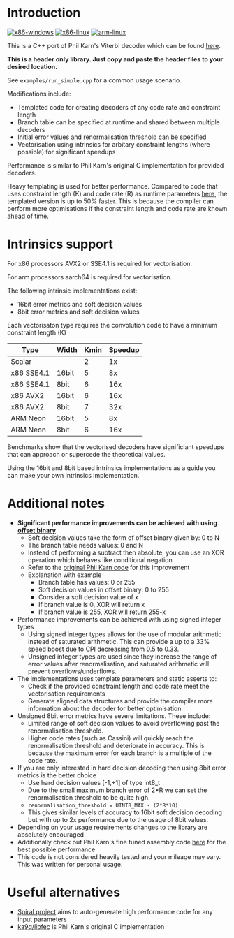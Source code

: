# Introduction
[![x86-windows](https://github.com/FiendChain/ViterbiDecoderCpp/actions/workflows/x86-windows.yml/badge.svg)](https://github.com/FiendChain/ViterbiDecoderCpp/actions/workflows/x86-windows.yml)
[![x86-linux](https://github.com/FiendChain/ViterbiDecoderCpp/actions/workflows/x86-linux.yml/badge.svg)](https://github.com/FiendChain/ViterbiDecoderCpp/actions/workflows/x86-linux.yml)
[![arm-linux](https://github.com/FiendChain/ViterbiDecoderCpp/actions/workflows/arm-linux.yml/badge.svg)](https://github.com/FiendChain/ViterbiDecoderCpp/actions/workflows/arm-linux.yml)

This is a C++ port of Phil Karn's Viterbi decoder which can be found [here](https://github.com/ka9q/libfec).

**This is a header only library. Just copy and paste the header files to your desired location.**

See <code>examples/run_simple.cpp</code> for a common usage scenario.

Modifications include:
- Templated code for creating decoders of any code rate and constraint length
- Branch table can be specified at runtime and shared between multiple decoders
- Initial error values and renormalisation threshold can be specified
- Vectorisation using intrinsics for arbitary constraint lengths (where possible) for significant speedups

Performance is similar to Phil Karn's original C implementation for provided decoders.

Heavy templating is used for better performance. Compared to code that uses constraint length (K) and code rate (R) as runtime parameters [here](https://github.com/FiendChain/ViterbiDecoderCpp/tree/44cdd3c0a38a748a7084edeff859cf4d54ac911a), the templated version is up to 50% faster. This is because the compiler can perform more optimisations if the constraint length and code rate are known ahead of time.

# Intrinsics support
For x86 processors AVX2 or SSE4.1 is required for vectorisation.

For arm processors aarch64 is required for vectorisation.

The following intrinsic implementations exist: 
- 16bit error metrics and soft decision values
- 8bit error metrics and soft decision values

Each vectorisaton type requires the convolution code to have a minimum constraint length (K)

| Type | Width | Kmin | Speedup |
| --- | --- | --- | --- |
| Scalar     |       | 2 | 1x  |
| x86 SSE4.1 | 16bit | 5 | 8x  |
| x86 SSE4.1 | 8bit  | 6 | 16x |
| x86 AVX2   | 16bit | 6 | 16x |
| x86 AVX2   | 8bit  | 7 | 32x |
| ARM Neon   | 16bit | 5 | 8x  |
| ARM Neon   | 8bit  | 6 | 16x |

Benchmarks show that the vectorised decoders have significiant speedups that can approach or supercede the theoretical values.

Using the 16bit and 8bit based intrinsics implementations as a guide you can make your own intrinsics implementation.

# Additional notes
- **Significant performance improvements can be achieved with using [offset binary](https://en.wikipedia.org/wiki/Offset_binary)**
    - Soft decision values take the form of offset binary given by: 0 to N
    - The branch table needs values: 0 and N
    - Instead of performing a subtract then absolute, you can use an XOR operation which behaves like conditional negation
    - Refer to the [original Phil Karn code](https://github.com/ka9q/libfec/blob/7c6706fb969c3f8fe6ec7778b2472762e0d88acc/viterbi615_sse2.c#L128) for this improvement
    - Explanation with example
        - Branch table has values: 0 or 255
        - Soft decision values in offset binary: 0 to 255
        - Consider a soft decision value of x
        - If branch value is 0, XOR will return x
        - If branch value is 255, XOR will return 255-x
- Performance improvements can be achieved with using signed integer types
    - Using signed integer types allows for the use of modular arithmetic instead of saturated arithmetic. This can provide a up to a 33% speed boost due to CPI decreasing from 0.5 to 0.33.
    - Unsigned integer types are used since they increase the range of error values after renormalisation, and saturated arithmetic will prevent overflows/underflows.
- The implementations uses template parameters and static asserts to: 
    - Check if the provided constraint length and code rate meet the vectorisation requirements
    - Generate aligned data structures and provide the compiler more information about the decoder for better optimisation
- Unsigned 8bit error metrics have severe limitations. These include:
    - Limited range of soft decision values to avoid overflowing past the renormalisation threshold.
    - Higher code rates (such as Cassini) will quickly reach the renormalisation threshold and deteriorate in accuracy. This is because the maximum error for each branch is a multiple of the code rate.
- If you are only interested in hard decision decoding then using 8bit error metrics is the better choice
    - Use hard decision values [-1,+1] of type int8_t
    - Due to the small maximum branch error of 2*R we can set the renormalisation threshold to be quite high. 
    - <code>renormalisation_threshold = UINT8_MAX - (2\*R\*10)</code>
    - This gives similar levels of accuracy to 16bit soft decision decoding but with up to 2x performance due to the usage of 8bit values.
- Depending on your usage requirements changes to the library are absolutely encouraged
- Additionally check out Phil Karn's fine tuned assembly code [here](https://github.com/ka9q/libfec) for the best possible performance 
- This code is not considered heavily tested and your mileage may vary. This was written for personal usage.

# Useful alternatives
- [Spiral project](https://www.spiral.net/software/viterbi.html) aims to auto-generate high performance code for any input parameters
- [ka9q/libfec](https://github.com/ka9q/libfec) is Phil Karn's original C implementation
